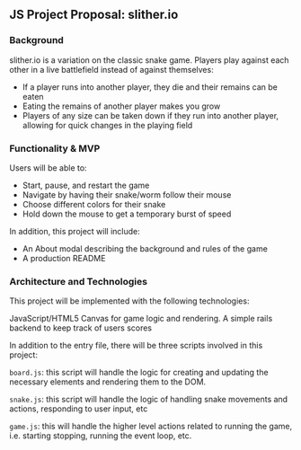 ## JS Project Proposal: slither.io

### Background

slither.io is a variation on the classic snake game. Players play against each other in a live battlefield instead of against themselves:

- If a player runs into another player, they die and their remains can be eaten
- Eating the remains of another player makes you grow
- Players of any size can be taken down if they run into another player, allowing for quick changes in the playing field

### Functionality & MVP

Users will be able to:

 - Start, pause, and restart the game
 - Navigate by having their snake/worm follow their mouse
 - Choose different colors for their snake
 - Hold down the mouse to get a temporary burst of speed
 
In addition, this project will include:

 - An About modal describing the background and rules of the game
 - A production README
 
### Architecture and Technologies

This project will be implemented with the following technologies:

JavaScript/HTML5 Canvas for game logic and rendering.
A simple rails backend to keep track of users scores 

In addition to the entry file, there will be three scripts involved in this project:

`board.js`: this script will handle the logic for creating and updating the necessary elements and rendering them to the DOM.

`snake.js`: this script will handle the logic of handling snake movements and actions, responding to user input, etc

`game.js`: this will handle the higher level actions related to running the game, i.e. starting stopping, running the event loop, etc.
